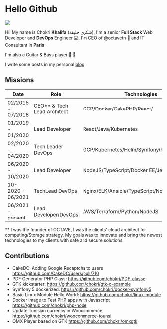 # Hello Github
![](https://github-readme-stats.vercel.app/api?username=chokri&count_private=true&show_icons=true&theme=white&hide_title=true)

Hi! My name is Chokri **Khalifa** (شكري خليفة), I'm a senior **Full Stack** Web Developer and **DevOps** Engineer :computer:, I'm CEO of @octavetn :dart: and IT Consultant in **Paris**

I'm also a Guitar & Bass player :guitar: :metal: 

I write some posts in my personal [blog](https://kaliex.co)

## Missions

| Date  | Role | Technologies |
| ------- | ------- | ------- |
| 02/2015 - 07/2018 | CEO** & Tech Lead Architect | GCP/Docker/CakePHP/React/ |
|01/2019 - 01/2020 | Lead Developer | React/Java/Kubernetes |
|02/2020 - 04/2020 | Tech Leader DevOps | GCP/Kubernetes/Helm/Symfony/React/RabbitMQ |
|06/2020 - 10/2020 | Lead Developer | NodeJS/TypeScript/Docker EE/Jenkins |
|10-2020 - 06/2021 | TechLead DevOps | Nginx/ELK/Ansible/TypeScript/NodeJS/Java |
|06/2021 - present | Lead Developer/DevOps | AWS/Terraform/Python/NodeJS |

** I was the founder of OCTAVE, I was the clients' cloud architect for computing/Storage strategy.
My goals was to innovate and bring the newest technologies to my clients with safe and secure solutions.

## Contributions

* CakeDC: Adding Google Recaptcha to users https://github.com/CakeDC/users/pull/710
* PDF Generator PHP Class: https://github.com/chokri/PDF-classe
* GTK kickstarter: https://github.com/chokri/gtk-c-example 
* Symfony 5 dockerized: https://github.com/chokri/docker-symfony5
* Basic Linux Module Hello World: https://github.com/chokri/linux-module
* Docker image to Test PHP apps with Javascript https://github.com/chokri/php-node
* Update Tunisian currency in Woocommerce https://github.com/chokri/woocommerce-tounsi
* OMX Player based on GTK https://github.com/chokri/omxgtk

